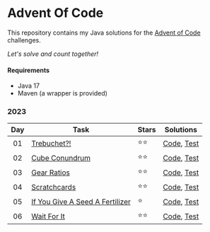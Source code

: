# Advent Of Code
This repository contains my Java solutions for the [Advent of Code](https://adventofcode.com) challenges.

*Let's solve and count together!*

#### Requirements
* Java 17
* Maven (a wrapper is provided)

### 2023
| Day  | Task                                                                   | Stars | Solutions                                                                                                        |
|:----:|------------------------------------------------------------------------|:------|------------------------------------------------------------------------------------------------------------------|
|  01  | [Trebuchet?!](https://adventofcode.com/2023/day/1)                     | ⭐⭐    | [Code](src/main/java/net/bqc/aoc/year2023/Day01.java), [Test](src/test/java/net/bqc/aoc/year2023/Day01Test.java) | 
|  02  | [Cube Conundrum](https://adventofcode.com/2023/day/2)                  | ⭐⭐    | [Code](src/main/java/net/bqc/aoc/year2023/Day02.java), [Test](src/test/java/net/bqc/aoc/year2023/Day02Test.java) | 
|  03  | [Gear Ratios](https://adventofcode.com/2023/day/3)                     | ⭐⭐    | [Code](src/main/java/net/bqc/aoc/year2023/Day03.java), [Test](src/test/java/net/bqc/aoc/year2023/Day03Test.java) | 
|  04  | [Scratchcards](https://adventofcode.com/2023/day/4)                    | ⭐⭐    | [Code](src/main/java/net/bqc/aoc/year2023/Day04.java), [Test](src/test/java/net/bqc/aoc/year2023/Day04Test.java) | 
|  05  | [If You Give A Seed A Fertilizer](https://adventofcode.com/2023/day/5) | ⭐     | [Code](src/main/java/net/bqc/aoc/year2023/Day05.java), [Test](src/test/java/net/bqc/aoc/year2023/Day05Test.java) | 
|  06  | [Wait For It](https://adventofcode.com/2023/day/6)                     | ⭐⭐    | [Code](src/main/java/net/bqc/aoc/year2023/Day06.java), [Test](src/test/java/net/bqc/aoc/year2023/Day06Test.java) | 
